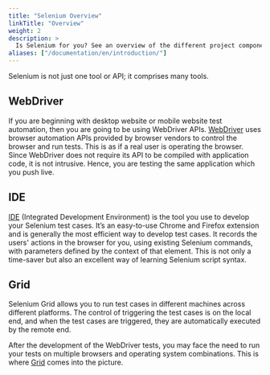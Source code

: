```yaml
---
title: "Selenium Overview"
linkTitle: "Overview"
weight: 2
description: >
  Is Selenium for you? See an overview of the different project components.
aliases: ["/documentation/en/introduction/"]
---
```



Selenium is not just one tool or API;
it comprises many tools.

## WebDriver

If you are beginning with desktop website or mobile website test automation, then you
are going to be using WebDriver APIs. [WebDriver](/documentation/webdriver)
uses browser automation APIs provided by browser vendors to control the browser and
run tests. This is as if a real user is operating the browser. Since
WebDriver does not require its API to be compiled with application
code, it is not intrusive. Hence, you are testing the
same application which you push live.


## IDE

[IDE](//selenium.dev/selenium-ide) (Integrated Development Environment) 
is the tool you use to develop your Selenium test cases. It’s an easy-to-use Chrome 
and Firefox extension and is generally the most efficient way to develop 
test cases. It records the users' actions in the browser for you, using 
existing Selenium commands, with parameters defined by the context of 
that element. This is not only a time-saver but also an excellent way 
of learning Selenium script syntax.

## Grid

Selenium Grid allows you to run test cases in different 
machines across different platforms. The control of 
triggering the test cases is on the local end, and 
when the test cases are triggered, they are automatically 
executed by the remote end.

After the development of the WebDriver tests, you may face 
the need to run your tests on multiple browsers and 
operating system combinations.
This is where [Grid](/documentation/grid) comes into the picture.
